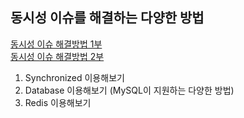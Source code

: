 ## 동시성 이슈를 해결하는 다양한 방법
[동시성 이슈 해결방법 1부](https://chan9.tistory.com/157)  
[동시성 이슈 해결방법 2부](https://chan9.tistory.com/158)  


1. Synchronized 이용해보기  
2. Database 이용해보기 (MySQL이 지원하는 다양한 방법)  
3. Redis 이용해보기  

